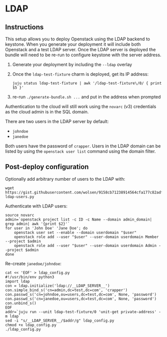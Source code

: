 # LDAP

## Instructions

This setup allows you to deploy Openstack using the LDAP backend
to keystone. When you generate your deployment it will include both
Openstack and a test LDAP server. Once the LDAP server is deployed
the bundle will need to be re-run to configure keystone with the
server address.

1. Generate your deployment by including the `--ldap` overlay
2. Once the `ldap-test-fixture` charm is deployed, get its IP address:

    ```console
    juju status ldap-test-fixture | awk '/ldap-test-fixture\/0/ { print $5 }'
    ```

3. re-run `./generate-bundle.sh ...` and put in the address when prompted

Authentication to the cloud will still work using the `novarc` (v3) credentials
as the cloud admin is in the SQL domain.

There are two users in the LDAP server by default:

* `johndoe`
* `janedoe`

Both users have the password of `crapper`. Users in the LDAP domain can be
listed by using the `openstack user list` command using the domain filter.

## Post-deploy configuration

Optionally add arbitrary number of users to the LDAP with:

```console
wget https://gist.githubusercontent.com/wolsen/9158cb71238914564cfa177c82adfc41/raw/658da293fd180d79945c3766ae79f8ec104cdbc2/create-ldap-users.py
```

Authenticate with LDAP users:

```console
source novarc
admin=`openstack project list -c ID -c Name --domain admin_domain| grep admin| awk '{print $2}'`
for user in 'John Doe' 'Jane Doe'; do
    openstack user set --enable --domain userdomain "$user" 
    openstack role add --user "$user" --user-domain userdomain Member --project $admin
    openstack role add --user "$user" --user-domain userdomain Admin --project $admin
done
```

Re-create `janedoe/johndoe`:

```console
cat << 'EOF' > ldap_config.py
#!/usr/bin/env python3
import ldap
con = ldap.initialize('ldap://__LDAP_SERVER__')
con.simple_bind_s('cn=admin,dc=test,dc=com', 'crapper')
con.passwd_s('cn=johndoe,ou=users,dc=test,dc=com', None, 'password')
con.passwd_s('cn=janedoe,ou=users,dc=test,dc=com', None, 'password')
con.unbind_s()
EOF
addr=`juju run --unit ldap-test-fixture/0 'unit-get private-address' -m ldap`
sed -i "s/__LDAP_SERVER__/$addr/g" ldap_config.py
chmod +x ldap_config.py
./ldap_config.py
```
